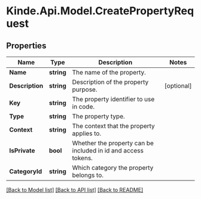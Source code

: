 # Kinde.Api.Model.CreatePropertyRequest

## Properties

Name | Type | Description | Notes
------------ | ------------- | ------------- | -------------
**Name** | **string** | The name of the property. | 
**Description** | **string** | Description of the property purpose. | [optional] 
**Key** | **string** | The property identifier to use in code. | 
**Type** | **string** | The property type. | 
**Context** | **string** | The context that the property applies to. | 
**IsPrivate** | **bool** | Whether the property can be included in id and access tokens. | 
**CategoryId** | **string** | Which category the property belongs to. | 

[[Back to Model list]](../README.md#documentation-for-models) [[Back to API list]](../README.md#documentation-for-api-endpoints) [[Back to README]](../README.md)

